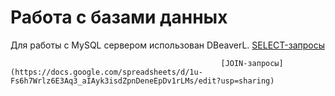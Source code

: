 # Работа с базами данных

Для работы с MySQL сервером использован DBeaverL. [SELECT-запросы](https://docs.google.com/spreadsheets/d/1NfYIrF_oqx0Me4Nf1a_qi4gmUT3I5BRMMGNEqBWAcUQ/edit?usp=sharing)

                                                   [JOIN-запросы](https://docs.google.com/spreadsheets/d/1u-Fs6h7Wrlz6E3Aq3_aIAyk3isdZpnDeneEpDv1rLMs/edit?usp=sharing)
